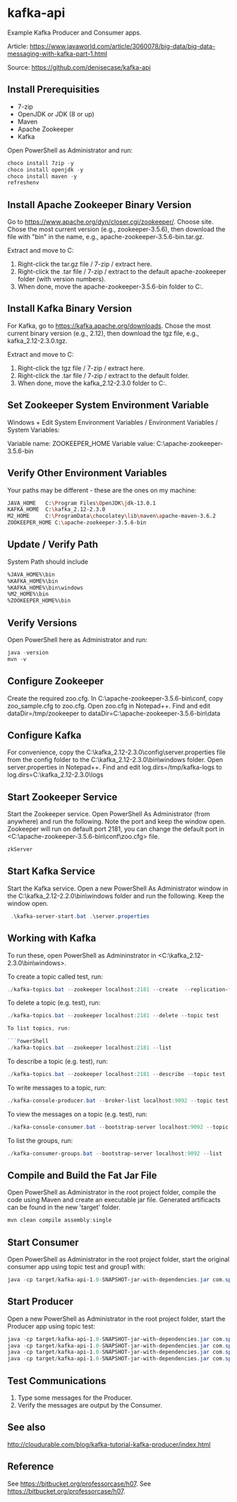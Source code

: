 # kafka-api

Example Kafka Producer and Consumer apps.

Article: <https://www.javaworld.com/article/3060078/big-data/big-data-messaging-with-kafka-part-1.html>

Source: https://github.com/denisecase/kafka-api

## Install Prerequisities

* 7-zip
* OpenJDK or JDK (8 or up)
* Maven
* Apache Zookeeper
* Kafka

Open PowerShell as Administrator and run:

```PowerShell
choco install 7zip -y
choco install openjdk -y
choco install maven -y
refreshenv
```

## Install Apache Zookeeper Binary Version

Go to <https://www.apache.org/dyn/closer.cgi/zookeeper/>. Choose site.  Chose the most current version (e.g., zookeeper-3.5.6), then download the file with "bin" in the name, e.g., apache-zookeeper-3.5.6-bin.tar.gz.

Extract and move to C:

1. Right-click the tar.gz file / 7-zip / extract here.
1. Right-click the .tar file / 7-zip / extract to the default apache-zookeeper folder (with version numbers).
1. When done, move the apache-zookeeper-3.5.6-bin folder to C:\.

## Install Kafka Binary Version

For Kafka, go to <https://kafka.apache.org/downloads>. Chose the most current binary version (e.g., 2.12), then download the tgz file, e.g.,  kafka_2.12-2.3.0.tgz.

Extract and move to C:

1. Right-click the tgz file / 7-zip / extract here.
1. Right-click the .tar file / 7-zip / extract to the default folder.
1. When done, move the kafka_2.12-2.3.0 folder to C:\.

## Set Zookeeper System Environment Variable

Windows + Edit System Environment Variables / Environment Variables / System Variables:

Variable name: ZOOKEEPER_HOME
Variable value: C:\apache-zookeeper-3.5.6-bin

## Verify Other Environment Variables

Your paths may be different - these are the ones on my machine:

```Bash
JAVA_HOME   C:\Program Files\OpenJDK\jdk-13.0.1
KAFKA_HOME  C:\kafka_2.12-2.3.0
M2_HOME     C:\ProgramData\chocolatey\lib\maven\apache-maven-3.6.2
ZOOKEEPER_HOME C:\apache-zookeeper-3.5.6-bin
```

## Update / Verify Path

System Path should include

```Bash
%JAVA_HOME%\bin
%KAFKA_HOME%\bin
%KAFKA_HOME%\bin\windows
%M2_HOME%\bin
%ZOOKEEPER_HOME%\bin
```

## Verify Versions

Open PowerShell here as Administrator and run:

```PowerShell
java -version
mvn -v
```

## Configure Zookeeper

Create the required zoo.cfg. In C:\apache-zookeeper-3.5.6-bin\conf, copy zoo_sample.cfg to zoo.cfg. Open zoo.cfg in Notepad++. Find and edit dataDir=/tmp/zookeeper to dataDir=C:\apache-zookeeper-3.5.6-bin\data

## Configure Kafka

For convenience, copy the C:\kafka_2.12-2.3.0\config\server.properties file from the config folder to the C:\kafka_2.12-2.3.0\bin\windows folder. Open server.properties in Notepad++. Find and edit log.dirs=/tmp/kafka-logs to log.dirs=C:\kafka_2.12-2.3.0\logs

## Start Zookeeper Service

Start the Zookeeper service. Open PowerShell As Administrator (from anywhere) and run the following. Note the port and keep the window open. Zookeeper will run on default port 2181, you can change the default port in <C:\apache-zookeeper-3.5.6-bin\conf\zoo.cfg> file.

```PowerShell
zkServer
```

## Start Kafka Service

Start the Kafka service. Open a new PowerShell As Administrator window in the C:\kafka_2.12-2.2.0\bin\windows folder and run the following. Keep the window open.

```PowerShell
 .\kafka-server-start.bat .\server.properties
```

## Working with Kafka

To run these, open PowerShell as Admininstrator in <C:\kafka_2.12-2.3.0\bin\windows>.

To create a topic called test, run:

```PowerShell
./kafka-topics.bat --zookeeper localhost:2181 --create  --replication-factor 1 --partitions 1 --topic test
```

To delete a topic (e.g. test), run:

```PowerShell
./kafka-topics.bat --zookeeper localhost:2181 --delete --topic test

To list topics, run:

```PowerShell
./kafka-topics.bat --zookeeper localhost:2181 --list
```

To describe a topic (e.g. test), run:

```PowerShell
./kafka-topics.bat --zookeeper localhost:2181 --describe --topic test
```

To write messages to a topic, run:

```PowerShell
./kafka-console-producer.bat --broker-list localhost:9092 --topic test
```

To view the messages on a topic (e.g. test), run:

```PowerShell
./kafka-console-consumer.bat --bootstrap-server localhost:9092 --topic test --from-beginning
```

To list the groups, run:

```PowerShell
./kafka-consumer-groups.bat --bootstrap-server localhost:9092 --list
```

## Compile and Build the Fat Jar File

Open PowerShell as Administrator in the root project folder, compile the code using Maven and create an executable jar file. Generated artificacts can be found in the new 'target' folder.

```PowerShell
mvn clean compile assembly:single
```

## Start Consumer

Open PowerShell as Administrator in the root project folder, start the original consumer app using topic test and group1 with:

```PowerShell
java -cp target/kafka-api-1.0-SNAPSHOT-jar-with-dependencies.jar com.spnotes.kafka.simple.Consumer test group1
```

## Start Producer

Open a new PowerShell as Administrator in the root project folder, start the Producer app using topic test:

```PowerShell
java -cp target/kafka-api-1.0-SNAPSHOT-jar-with-dependencies.jar com.spnotes.kafka.simple.Producer test
java -cp target/kafka-api-1.0-SNAPSHOT-jar-with-dependencies.jar com.spnotes.kafka.simple.ProducerHello test
java -cp target/kafka-api-1.0-SNAPSHOT-jar-with-dependencies.jar com.spnotes.kafka.simple.ProducerSentence test
java -cp target/kafka-api-1.0-SNAPSHOT-jar-with-dependencies.jar com.spnotes.kafka.simple.ProducerSentenceRandom test
```

## Test Communications

1. Type some messages for the Producer.
1. Verify the messages are output by the Consumer.

## See also

<http://cloudurable.com/blog/kafka-tutorial-kafka-producer/index.html>

## Reference

See <https://bitbucket.org/professorcase/h07>.
See <https://bitbucket.org/professorcase/h07>.
